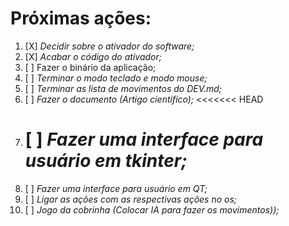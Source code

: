 # Próximas ações:

1. [X] *Decidir sobre o ativador do software;*
2. [X] *Acabar o código do ativador;*
3. [ ] Fazer o binário da aplicação;
4. [ ] *Terminar o modo teclado e modo mouse;*
5. [ ] *Terminar as lista de movimentos do DEV.md;*
6. [ ] *Fazer o documento (Artigo científico);*
    <<<<<<< HEAD
7. [ ] *Fazer uma interface para usuário em tkinter;*
   =================================================
8. [ ] *Fazer uma interface para usuário em QT;*
9. [ ] *Ligar as ações com as respectivas ações no os;*
1. [ ] *Jogo da cobrinha (Colocar IA para fazer os movimentos));*
